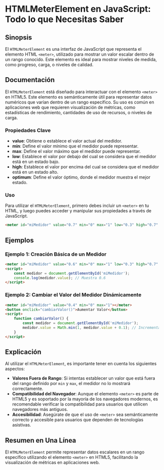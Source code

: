 <!--
Meta Description: # HTMLMeterElement en JavaScript: Todo lo que Necesitas Saber ## Sinopsis El `HTMLMeterElement` es una interfaz de JavaScript que representa el elemen...
Meta Keywords: medidor, que, meter, valor, para
-->

# HTMLMeterElement en JavaScript: Todo lo que Necesitas Saber

## Sinopsis
El `HTMLMeterElement` es una interfaz de JavaScript que representa el elemento HTML `<meter>`, utilizado para mostrar un valor escalar dentro de un rango conocido. Este elemento es ideal para mostrar niveles de medida, como progreso, carga, o niveles de calidad.

## Documentación
El `HTMLMeterElement` está diseñado para interactuar con el elemento `<meter>` en HTML5. Este elemento es semánticamente útil para representar datos numéricos que varían dentro de un rango específico. Su uso es común en aplicaciones web que requieren visualización de métricas, como estadísticas de rendimiento, cantidades de uso de recursos, o niveles de carga.

### Propiedades Clave
- **value**: Obtiene o establece el valor actual del medidor.
- **min**: Define el valor mínimo que el medidor puede representar.
- **max**: Define el valor máximo que el medidor puede representar.
- **low**: Establece el valor por debajo del cual se considera que el medidor está en un estado bajo.
- **high**: Establece el valor por encima del cual se considera que el medidor está en un estado alto.
- **optimum**: Define el valor óptimo, donde el medidor muestra el mejor estado.

### Uso
Para utilizar el `HTMLMeterElement`, primero debes incluir un `<meter>` en tu HTML, y luego puedes acceder y manipular sus propiedades a través de JavaScript.

```html
<meter id="miMedidor" value="0.7" min="0" max="1" low="0.3" high="0.7" optimum="0.5"></meter>
```

## Ejemplos
### Ejemplo 1: Creación Básica de un Medidor
```html
<meter id="miMedidor" value="0.6" min="0" max="1" low="0.3" high="0.7" optimum="0.5"></meter>
<script>
    const medidor = document.getElementById('miMedidor');
    console.log(medidor.value); // Muestra 0.6
</script>
```

### Ejemplo 2: Cambiar el Valor del Medidor Dinámicamente
```html
<meter id="miMedidor" value="0.4" min="0" max="1"></meter>
<button onclick="cambiarValor()">Aumentar Valor</button>
<script>
    function cambiarValor() {
        const medidor = document.getElementById('miMedidor');
        medidor.value = Math.min(1, medidor.value + 0.1); // Incrementa el valor en 0.1
    }
</script>
```

## Explicación
Al utilizar el `HTMLMeterElement`, es importante tener en cuenta los siguientes aspectos:

- **Valores Fuera de Rango**: Si intentas establecer un valor que está fuera del rango definido por `min` y `max`, el medidor no lo mostrará correctamente.
- **Compatibilidad del Navegador**: Aunque el elemento `<meter>` es parte de HTML5 y es soportado por la mayoría de los navegadores modernos, es recomendable verificar la compatibilidad para usuarios que utilicen navegadores más antiguos.
- **Accesibilidad**: Asegúrate de que el uso de `<meter>` sea semánticamente correcto y accesible para usuarios que dependen de tecnologías asistivas.

## Resumen en Una Línea
El `HTMLMeterElement` permite representar datos escalares en un rango específico utilizando el elemento `<meter>` en HTML5, facilitando la visualización de métricas en aplicaciones web.